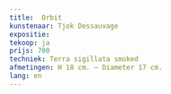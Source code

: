 ```yaml
---
title:  Orbit
kunstenaar: Tjok Dessauvage
expositie:
tekoop: ja
prijs: 700
techniek: Terra sigillata smoked
afmetingen: H 18 cm. – Diameter 17 cm.
lang: en
---
```

